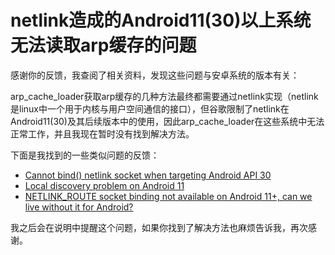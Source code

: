 # netlink造成的Android11(30)以上系统无法读取arp缓存的问题

感谢你的反馈，我查阅了相关资料，发现这些问题与安卓系统的版本有关：

arp_cache_loader获取arp缓存的几种方法最终都需要通过netlink实现（netlink是linux中一个用于内核与用户空间通信的接口），但谷歌限制了netlink在Android11(30)及其后续版本中的使用，因此arp_cache_loader在这些系统中无法正常工作，并且我现在暂时没有找到解决方法。

下面是我找到的一些类似问题的反馈：
- [Cannot bind() netlink socket when targeting Android API 30](https://stackoverflow.com/questions/64884994/cannot-bind-netlink-socket-when-targeting-android-api-30)
- [Local discovery problem on Android 11](https://forum.syncthing.net/t/local-discovery-problem-on-android-11/16093/2)
- [NETLINK_ROUTE socket binding not available on Android 11+, can we live without it for Android?](https://github.com/arvidn/libtorrent/issues/6251)

我之后会在说明中提醒这个问题，如果你找到了解决方法也麻烦告诉我，再次感谢。